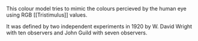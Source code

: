 This colour model tries to mimic the colours percieved by the human eye using RGB [[Tristimulus]] values.

It was defined by two independent experiments in 1920 by W. David Wright with ten observers and John Guild with seven observers.